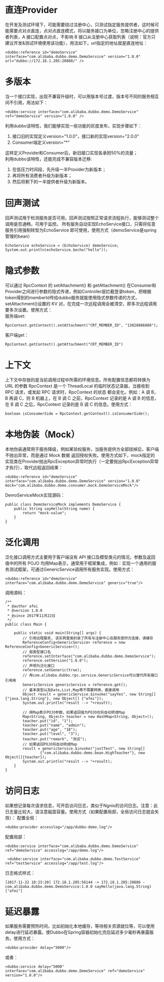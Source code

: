# 直连Provider
在开发及测试环境下，可能需要绕过注册中心，只测试指定服务提供者，这时候可能需要点对点直连，点对点直连模式，将以服务接口为单位，忽略注册中心的提供者列表，A 接口配置点对点，不影响 B 接口从注册中心获取列表（说明：官方只建议开发&测试环境使用该功能），用法如下，url指定的地址就是直连地址：
```
<dubbo:reference id="demoService" interface="com.alibaba.dubbo.demo.DemoService" version="1.0.0" url="dubbo://172.18.1.205:20888/" />
```

# 多版本
当一个接口实现，出现不兼容升级时，可以用版本号过渡，版本号不同的服务相互间不引用，用法如下：
```
<dubbo:service interface="com.alibaba.dubbo.demo.DemoService" ref="demoService" version="1.0.0" />
```
利用dubbo该特性，我们能够实现一些功能的灰度发布，实现步骤如下：  
1. 接口旧的实现定义version="1.0.0"，接口新的实现version="2.0.0"
2. Consumer端定义version="*"

这样定义Provider和Consumer后，新旧接口实现各承担50%的流量；  
利用dubbo该特性，还能完成不兼容版本迁移:  
1. 在低压力时间段，先升级一半Provider为新版本；
2. 再将所有消费者升级为新版本；
3. 然后将剩下的一半提供者升级为新版本。



# 回声测试
回声测试用于检测服务是否可用，回声测试按照正常请求流程执行，能够测试整个调用是否通畅，可用于监控。
所有服务自动实现EchoService接口，只需将任意服务引用强制转型为EchoService 即可使用，使用方式（demoService是spring管理的bean）
```
EchoService echoService = (EchoService) demoService;
System.out.println(echoService.$echo("hello"));
```


# 隐式参数
可以通过 RpcContext 的 setAttachment() 和 getAttachment() 在Consumer和Provider之间进行参数的隐式传递，例如Controller层拦截登录token，把根据token得到的memberId传给dubbo服务就能使用隐式参数传递的方式，setAttachment()设置的 KV 对，在完成一次远程调用会被清空，即多次远程调用要多次设置。使用方式：  
服务端set:
```
RpcContext.getContext().setAttachment("CRT_MEMBER_ID", "13828886888");
```
客户端get：  
```
RpcContext.getContext().getAttachment("CRT_MEMBER_ID")
```

# 上下文
上下文中存放的是当前调用过程中所需的环境信息。所有配置信息都将转换为 URL 的参数
RpcContext 是一个 ThreadLocal 的临时状态记录器，当接收到 RPC 请求，或发起 RPC 请求时，RpcContext 的状态
都会变化。例如：A 调 B，B 再调 C，则 B 机器上，在 B 调 C 之前，RpcContext 记录的是 A 调 B 的信息，在 B 调 C
之后，RpcContext 记录的是 B 调 C 的信息。使用方式：
```
boolean isConsumerSide = RpcContext.getContext().isConsumerSide();
```


# 本地伪装（Mock）
本地伪装通常用于服务降级，例如某验权服务，当服务提供方全部挂掉后，客户端不抛出异常，而是通过 Mock 数据
返回授权失败。使用方式如下，mock指定的实现类在Provider抛出RpcException异常时执行（一定要抛出RpcException异常才执行），取代远程返回结果：
```
<dubbo:reference id="demoService" interface="com.alibaba.dubbo.demo.DemoService" version="1.0.0" mock="com.alibaba.dubbo.demo.consumer.mock.DemoServiceMock"/>
```

DemoServiceMock实现源码：   

```
public class DemoServiceMock implements DemoService {
    public String sayHello(String name) {
        return "mock-value";
    }
}
```



# 泛化调用
泛化接口调用方式主要用于客户端没有 API 接口及模型类元的情况，参数及返回值中的所有 POJO 均用Map表示，通常用于框架集成，例如：实现一个通用的服务测试框架，可通过GenericService调用所有服务实现。使用方式：
```
<dubbo:reference id="demoService" interface="com.alibaba.dubbo.demo.DemoService" generic="true"/>
```

调用源码：
```
/**
 * @author afei
 * @version 1.0.0
 * @since 2017年11月22日
 */
public class Main {

    public static void main(String[] args) {
        // 引⽤远程服务, 该实例⾥⾯封装了所有与注册中⼼及服务提供⽅连接，请缓存
        ReferenceConfig<GenericService> reference = new ReferenceConfig<GenericService>();
        // 弱类型接⼝名
        reference.setInterface("com.alibaba.dubbo.demo.DemoService");
        reference.setVersion("1.0.0");
        // 声明为泛化接⼝
        reference.setGeneric(true);
        // ⽤com.alibaba.dubbo.rpc.service.GenericService可以替代所有接口引用⽤
        GenericService genericService = reference.get();
        // 基本类型以及Date,List,Map等不需要转换，直接调⽤
        Object result = genericService.$invoke("sayYes", new String[] {"java.lang.String"}, new Object[] {"afei"});
        System.out.println("result --> "+result);

        // ⽤Map表示POJO参数，如果返回值为POJO也将自动转成Map
        Map<String, Object> teacher = new HashMap<String, Object>();
        teacher.put("id", "1");
        teacher.put("name", "admin");
        teacher.put("age", "18");
        teacher.put("level", "3");
        teacher.put("remark", "测试");
        // 如果返回POJO将自动转成Map
        result = genericService.$invoke("justTest", new String[]
                {"com.alibaba.dubbo.demo.bean.HighTeacher"}, new Object[]{teacher});
        System.out.println("result --> "+result);
    }
}
```


# 访问日志

如果想记录每次请求信息，可开启访问日志，类似于Ngnix的访问日志。注意：此日志量比较大，请注意磁盘容量。使用方式（如果配置局部，全局访问日志就会失效）：
配置全局：
```
<dubbo:provider accesslog="/app/dubbo-demo.log"/>
```
配置局部：
```
<dubbo:service interface="com.alibaba.dubbo.demo.DemoService" ref="demoService" accesslog="/app/demo.log"/>

 <dubbo:service interface="com.alibaba.dubbo.demo.TestService" ref="testService" accesslog="/app/test.log"/>
```

日志格式样式：
```
[2017-11-22 10:23:20] 172.18.1.205:56144 -> 172.18.1.205:20886 - com.alibaba.dubbo.demo.DemoService:1.0.0 sayHello(java.lang.String) ["afei"]
```



# 延迟暴露
如果服务需要预热时间，比如初始化本地缓存，等待相关资源就位等，可以使用delay进行延迟暴露。使Dubbo在Spring容器初始化完后延迟多少毫秒再暴露服务。使用方式：
```
<dubbo:provider delay="5000"/>
```
或者：
```
<dubbo:service delay="5000" interface="com.alibaba.dubbo.demo.DemoService" ref="demoService" version="1.0.0"/>
```
